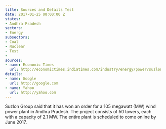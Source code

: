 ```yaml
---
title: Sources and Details Test
date: 2017-01-25 00:00:00 Z
states:
- Andhra Pradesh
sectors:
- Energy
subsectors:
- Coal
- Nuclear
- Test
- 
sources:
- name: Economic Times
  url: http://economictimes.indiatimes.com/industry/energy/power/suzlon-bags-105-mw-order-from-axis-energy-group-in-andhra-pradesh/articleshow/56373386.cms
details:
- name: Google
  url: http://google.com
- name: Yahoo
  url: http://yahoo.com
---
```


Suzlon Group said that it has won an order for a 105 megawatt (MW) wind power plant in Andhra Pradesh. The project consists of 50 towers, each with a capacity of 2.1 MW. The entire plant is scheduled to come online by June 2017.